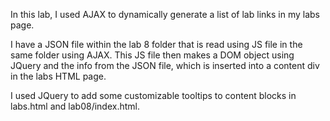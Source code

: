 In this lab, I used AJAX to dynamically generate a list of lab links in my labs page.

I have a JSON file within the lab 8 folder that is read using JS file in the same folder using AJAX. This JS file then makes a DOM object using JQuery and the info from the JSON file, which is inserted into a content div in the labs HTML page.

I used JQuery to add some customizable tooltips to content blocks in labs.html and lab08/index.html.